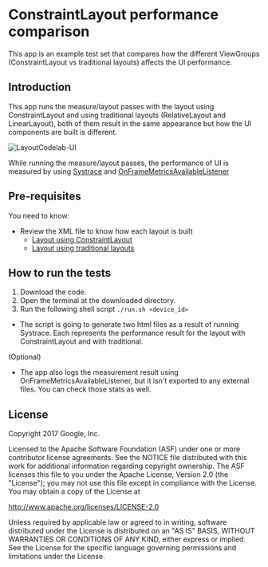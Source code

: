 ConstraintLayout performance comparison
===============================

This app is an example test set that compares how the different ViewGroups
(ConstraintLayout vs traditional layouts) affects the UI performance.

Introduction
------------

This app runs the measure/layout passes with the layout using
ConstraintLayout and using traditional layouts (RelativeLayout and LinearLayout),
both of them result in the same appearance but how the UI components are built is 
different.

![LayoutCodelab-UI](/art/layout-codelab.png)

While running the measure/layout passes, the performance of UI is measured 
by using [Systrace](https://developer.android.com/studio/profile/systrace-commandline.html) and 
[OnFrameMetricsAvailableListener](https://developer.android.com/reference/android/view/Window.OnFrameMetricsAvailableListener.html)

Pre-requisites
--------------

You need to know:
- Review the XML file to know how each layout is built
  - [Layout using ConstraintLayout](/app/src/main/res/layout/activity_constraintlayout.xml)
  - [Layout using traditional layouts](/app/src/main/res/layout/activity_traditional.xml)

How to run the tests
---------------

1. Download the code.
2. Open the terminal at the downloaded directory.
3. Run the following shell script `./run.sh <device_id>`
  - The script is going to generate two html files as a result of running Systrace.
    Each represents the performance result for the layout with ConstraintLayout and with
    traditional.

(Optional)
- The app also logs the measurement result using OnFrameMetricsAvailableListener, but it isn't
  exported to any external files. You can check those stats as well.

License
-------

Copyright 2017 Google, Inc.

Licensed to the Apache Software Foundation (ASF) under one or more contributor
license agreements.  See the NOTICE file distributed with this work for
additional information regarding copyright ownership.  The ASF licenses this
file to you under the Apache License, Version 2.0 (the "License"); you may not
use this file except in compliance with the License.  You may obtain a copy of
the License at

  http://www.apache.org/licenses/LICENSE-2.0

Unless required by applicable law or agreed to in writing, software
distributed under the License is distributed on an "AS IS" BASIS, WITHOUT
WARRANTIES OR CONDITIONS OF ANY KIND, either express or implied.  See the
License for the specific language governing permissions and limitations under
the License.
